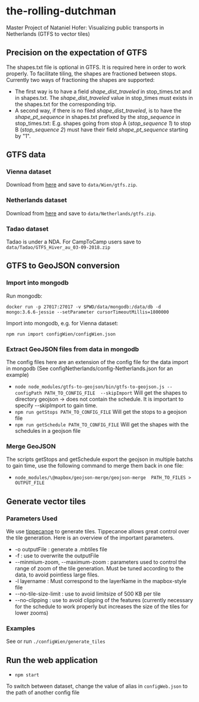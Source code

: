 # the-rolling-dutchman
Master Project of Nataniel Hofer: Visualizing public transports in Netherlands (GTFS to vector tiles)

## Precision on the expectation of GTFS
The shapes.txt file is optional in GTFS. It is required here in order to work properly.
To facilitate tiling, the shapes are fractioned between stops.
Currently two ways of fractioning the shapes are supported:
* The first way is to have a field *shape\_dist\_traveled* in stop\_times.txt and in shapes.txt. The *shape\_dist\_traveled* value in stop\_times must exists in the shapes.txt for the corresponding trip.
* A second way, if there is no filed *shape\_dist\_traveled*, is to have the *shape\_pt\_sequence* in shapes.txt prefixed by the *stop\_sequence* in stop_times.txt:
E.g. shapes going from stop A (*stop_sequence 1*) to stop B (*stop\_sequence 2*) must have their field *shape_pt_sequence* starting by "1".

## GTFS data

### Vienna dataset
Download from [here](https://transitfeeds.com/p/stadt-wien/888/20180119/download) and save to `data/Wien/gtfs.zip`.

### Netherlands dataset

Download from [here](https://transitfeeds.com/p/ov/814/latest) and save to `data/Netherlands/gtfs.zip`.

### Tadao dataset
Tadao is under a NDA. For CampToCamp users save to `data/Tadao/GTFS_Hiver_au_03-09-2018.zip`

## GTFS to GeoJSON conversion

### Import into mongodb
Run mongodb:

```
docker run -p 27017:27017 -v $PWD/data/mongodb:/data/db -d mongo:3.6.6-jessie --setParameter cursorTimeoutMillis=1800000
```

Import into mongodb, e.g. for Vienna dataset:

```
npm run import configWien/configWien.json
```

### Extract GeoJSON files from data in mongodb

The config files here are an extension of the config file for the data import in mongodb (See configNetherlands/config-Netherlands.json for an example)
* ```node node_modules/gtfs-to-geojson/bin/gtfs-to-geojson.js --configPath PATH_TO_CONFIG_FILE  --skipImport```
Will get the shapes to directory geojson -> does not contain the schedule. It is important to specify --skipImport to gain time.
* ```npm run getStops PATH_TO_CONFIG_FILE```
Will get the stops to a geojson file
* ```npm run getSchedule PATH_TO_CONFIG_FILE```
Will get the shapes with the schedules in a geojson file

### Merge GeoJSON

The scripts getStops and getSchedule export the geojson in multiple batchs to gain time, use the following command to merge them back in one file:
* ```node_modules/\@mapbox/geojson-merge/geojson-merge  PATH_TO_FILES > OUTPUT_FILE```

## Generate vector tiles

### Parameters Used

We use [tippecanoe](https://github.com/mapbox/tippecanoe) to generate tiles. Tippecanoe allows great control over the tile generation. Here is an overview of the important parameters.
* -o outputFile : generate a .mbtiles file
* -f : use to overwrite the outputFile
* --minmium-zoom, --maximum-zoom : parameters used to control the range of zoom of the tile generation. Must be tuned according to the data, to avoid pointless large files.
* -l layername : Must correspond to the layerName in the mapbox-style file
* --no-tile-size-limit : use to avoid limitsize of 500 KB per tile
* --no-clipping : use to avoid clipping of the features (currently necessary for the schedule to work properly but increases the size of the tiles for lower zooms)

### Examples

See or run `./configWien/generate_tiles`

## Run the web application

* ```npm start```

To switch between dataset, change the value of alias in `configWeb.json` to the path of another config file
